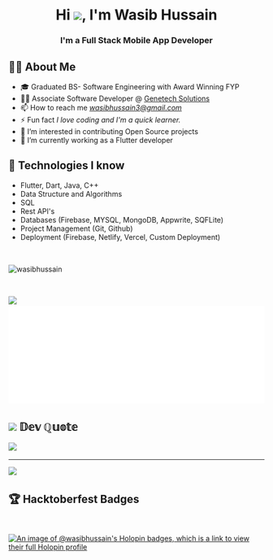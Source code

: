 
<!---
wasibhussain/wasibhussain is a ✨ special ✨ repository because its `README.md` (this file) appears on your GitHub profile.
You can click the Preview link to take a look at your changes.
--->
<h1 align="center">Hi <img src="https://raw.githubusercontent.com/MartinHeinz/MartinHeinz/master/wave.gif" width="30px">, I'm Wasib Hussain</h1>
<h3 align="center">I'm a Full Stack Mobile App Developer</h3>


## 🙋‍♂️ About Me
<!-- <div>Icons made by <a href="https://www.freepik.com" title="Freepik">Freepik</a> from <a href="https://www.flaticon.com/" title="Flaticon">www.flaticon.com</a></div> -->
<!-- - 🔭 I’m currently working on *<img src="./react.png"/>* -->

- 🎓 Graduated BS- Software Engineering with Award Winning FYP
- 👨‍💻 Associate Software Developer @ <a href="https://genetechsolutions.com/">Genetech Solutions</a>
- 📫 How to reach me *wasibhussain3@gmail.com*
- ⚡ Fun fact *I love coding and I'm a quick learner.*
- 👀 I’m interested in contributing Open Source projects
- 🌱 I’m currently working as a Flutter developer

## 🚀 Technologies I know

- Flutter, Dart, Java, C++
- Data Structure and Algorithms
- SQL
- Rest API's
- Databases (Firebase, MYSQL, MongoDB, Appwrite, SQFLite)
- Project Management (Git, Github)
- Deployment (Firebase, Netlify, Vercel, Custom Deployment)
<br/>
<p><img align="center" src="https://github-readme-streak-stats.herokuapp.com/?user=wasibhussain&theme=gotham&hide_border=true&fire=C77800&ring=DD910B&background=1F222E" alt="wasibhussain" /></p>
<br/>



![](https://github-readme-stats.vercel.app/api/top-langs/?username=wasibhussain&theme=gotham&hide_border=true&include_all_commits=true&count_private=true&layout=compact)
<br/>
<img src="https://github.com/lowlighter/metrics/blob/examples/metrics.plugin.topics.icons.svg" alt=""></img>


<h2><img src="https://emojis.slackmojis.com/emojis/images/1660415397/60712/writing-hand.gif?1660415397" width="30"/> 𝔻𝕖𝕧 ℚ𝕦𝕠𝕥𝕖</h2>

![](https://quotes-github-readme.vercel.app/api?type=vetical&theme=dark)

---
<a href="https://visitcount.itsvg.in">
  <img src="https://visitcount.itsvg.in/api?id=wasibhussain&label=Profile%20Views&color=3&pretty=false" />
</a>

## 🏆 Hacktoberfest Badges
<br/>

[![An image of @wasibhussain's Holopin badges, which is a link to view their full Holopin profile](https://holopin.me/wasibhussain)](https://holopin.io/@wasibhussain)
